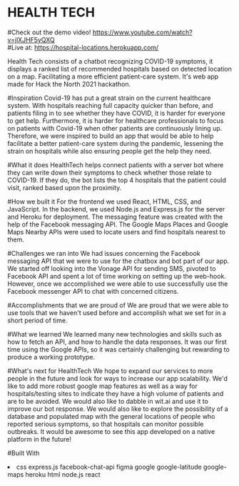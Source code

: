# HEALTH TECH

#Check out the demo video! https://www.youtube.com/watch?v=jlXJHF5yQXQ
</br>
#Live at: https://hospital-locations.herokuapp.com/</br>

Health Tech consists of a chatbot recognizing COVID-19 symptoms, it displays a ranked list of recommended hospitals based on detected location on a map. Facilitating a more efficient patient-care system. It's web app made for Hack the North 2021 hackathon.

#Inspiration
Covid-19 has put a great strain on the current healthcare system. With hospitals reaching full capacity quicker than before, and patients filing in to see whether they have COVID, it is harder for everyone to get help. Furthermore, it is harder for healthcare professionals to focus on patients with Covid-19 when other patients are continuously lining up. Therefore, we were inspired to build an app that would be able to help facilitate a better patient-care system during the pandemic, lessening the strain on hospitals while also ensuring people get the help they need.

#What it does
HealthTech helps connect patients with a server bot where they can write down their symptoms to check whether those relate to COVID-19. If they do, the bot lists the top 4 hospitals that the patient could visit, ranked based upon the proximity.

#How we built it
For the frontend we used React, HTML, CSS, and JavaScript. In the backend, we used Node.js and Express.js for the server and Heroku for deployment. The messaging feature was created with the help of the Facebook messaging API. The Google Maps Places and Google Maps Nearby APIs were used to locate users and find hospitals nearest to them.

#Challenges we ran into
We had issues concerning the Facebook messaging API that we were to use for the chatbox and bot part of our app. We started off looking into the Vonage API for sending SMS, pivoted to Facebook API and spent a lot of time working on setting up the web-hook. However, once we accomplished we were able to use successfully use the Facebook messenger API to chat with concerned citizens.

#Accomplishments that we are proud of
We are proud that we were able to use tools that we haven't used before and accomplish what we set for in a short period of time.

#What we learned
We learned many new technologies and skills such as how to fetch an API, and how to handle the data responses. It was our first time using the Google APIs, so it was certainly challenging but rewarding to produce a working prototype.

#What's next for HealthTech
We hope to expand our services to more people in the future and look for ways to increase our app scalability. We'd like to add more robust google map features as well as a way for hospitals/testing sites to indicate they have a high volume of patients and are to be avoided. We would also like to dabble in wit.ai and use it to improve our bot response. We would also like to explore the possibility of a database and populated map with the general locations of people who reported serious symptoms, so that hospitals can monitor possible outbreaks. It would be awesome to see this app developed on a native platform in the future!

#Built With
<li>
css
express.js
facebook-chat-api
figma
google
google-latitude
google-maps
heroku
html
node.js
react
 </li>
